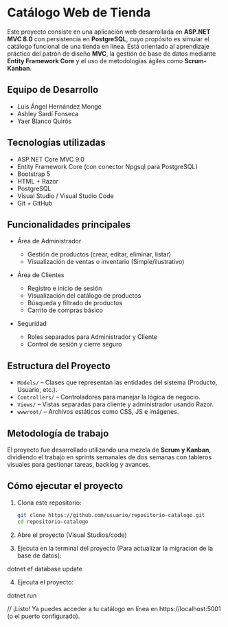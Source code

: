 # Catálogo Web de Tienda

Este proyecto consiste en una aplicación web desarrollada en **ASP.NET MVC 8.0** con persistencia en **PostgreSQL**, cuyo propósito es simular el catálogo funcional de una tienda en línea. 
Está orientado al aprendizaje práctico del patrón de diseño **MVC**, la gestión de base de datos mediante **Entity Framework Core** y el uso de metodologías ágiles como **Scrum-Kanban**.

## Equipo de Desarrollo

- Luis Ángel Hernández Monge
- Ashley Sardí Fonseca
- Yaer Blanco Quirós

## Tecnologías utilizadas

- ASP.NET Core MVC 9.0
- Entity Framework Core (con conector Npgsql para PostgreSQL)
- Bootstrap 5
- HTML + Razor
- PostgreSQL
- Visual Studio / Visual Studio Code
- Git + GitHub

## Funcionalidades principales

- Área de Administrador
  - Gestión de productos (crear, editar, eliminar, listar)
  - Visualización de ventas o inventario (Simple/ilustrativo)
  
- Área de Clientes
  - Registro e inicio de sesión
  - Visualización del catálogo de productos
  - Búsqueda y filtrado de productos
  - Carrito de compras básico

- Seguridad
  - Roles separados para Administrador y Cliente
  - Control de sesión y cierre seguro

## Estructura del Proyecto

- `Models/` – Clases que representan las entidades del sistema (Producto, Usuario, etc.).
- `Controllers/` – Controladores para manejar la lógica de negocio.
- `Views/` – Vistas separadas para cliente y administrador usando Razor.
- `wwwroot/` – Archivos estáticos como CSS, JS e imágenes.

## Metodología de trabajo

El proyecto fue desarrollado utilizando una mezcla de **Scrum y Kanban**, dividiendo el trabajo en sprints semanales de dos semanas con tableros visuales para gestionar tareas, backlog y avances.

## Cómo ejecutar el proyecto

1. Clona este repositorio:

   ```bash
   git clone https://github.com/usuario/repositorio-catalogo.git
   cd repositorio-catalogo

2. Abre el proyecto (Visual Studios/code)

3. Ejecuta en la terminal del proyecto (Para actualizar la migracion de la base de datos):

  dotnet ef database update

4. Ejecuta el proyecto:

  dotnet run

// ¡Listo! Ya puedes acceder a tu catálogo en línea en https://localhost:5001 (o el puerto configurado).
